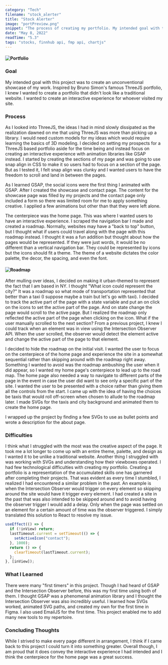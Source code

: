 ```yaml
---
category: "Tech"
filename: "stock_alerter"
title: "Stock Alerter"
image: "portPreview.png"
snippet: "The process of creating my portfolio. My intended goal with this project was to create an unconventional showcase of my work. Inspired by Bruno Simon's famous ThreeJS portfolio, I knew I wanted to create a portfolio that didn't look like a traditional website. I wanted to create an interactive experience for whoever visited my site."
date: "May 8, 2022"
readTime: "5.3"
tags: "stocks, finnhub api, fmp api, chartjs"
---
```


#### ![Portfolio](/images/tech/portPreview.png)

### Goal

My intended goal with this project was to create an unconventional showcase of my work. Inspired by Bruno Simon's famous ThreeJS portfolio, I knew I wanted to create a portfolio that didn't look like a traditional website. I wanted to create an interactive experience for whoever visited my site.

### Process

As I looked into ThreeJS, the ideas I had in mind slowly dissipated as the realization dawned on me that using ThreeJS was more than picking up a library. I would need custom models for my ideas which would require learning the basics of 3D modeling. I decided on setting my prospects for a ThreeJS based portfolio aside for the time being and instead focus on creating an interactive experience with animation libraries like GSAP instead. I started by creating the sections of my page and was going to use snap align in CSS to make it so users had to focus on a section of the page. But as I tested it, I felt snap align was clunky and I wanted users to have the freedom to scroll and land in between the pages.

As I learned GSAP, the social icons were the first thing I animated with GSAP. After I created the showcase and contact page. The content for the showcase page was filled by my projects and the contact page only included a form so there was limited room for me to apply something creative. I applied a few animations but other than that they were left alone.

The centerpiece was the home page. This was where I wanted users to have an interactive experience. I scraped the navigation bar I made and created a roadmap. Normally, websites may have a "back to top" button, but I thought what if users could travel along with the page with this roadmap instead. I thought it was a fun addition but thought about how the pages would be represented. If they were just words, it would be no different than a vertical navigation bar. They could be represented by icons but the icons should fit a theme. The theme of a website dictates the color palette, the decor, the spacing, and even the font.

#### ![Roadmap](/images/tech/roadmap.png)

After mulling over ideas, I decided on making it urban-themed to represent the fact that I am based in NY. I thought "What icon could represent the city?" It was a roadmap so what mode of transportation represented that better than a taxi (I suppose maybe a train but let's go with taxi). I decided to track the active part of the page with a state variable and put an on click on the icons to set the active part of the page. And on state change the page would scroll to the active page. But I realized the roadmap only reflected the active part of the page when clicking on the icon. What if the user manually scrolled to the next section? From a previous project, I knew I could track when an element was in view using the Intersection Observer API. When the user scrolled, the observer would detect the element active and change the active part of the page to that element.

I decided to hide the roadmap on the initial visit. I wanted the user to focus on the centerpiece of the home page and experience the site in a somewhat sequential rather than skipping around with the roadmap right away. Something I wanted to avoid was the roadmap ambushing the user when it did appear, so I wanted my home page's centerpiece to lead up to the road map. The home page also needed a way to navigate to different parts of the page in the event in case the user did want to see only a specific part of the site. I wanted the user to be presented with a choice rather than giving them all the controls from the start. I came up with the idea of having the choices be taxis that would roll off-screen when chosen to allude to the roadmap later. I made SVGs for the taxis and city background and animated them to create the home page.

I wrapped up the project by finding a few SVGs to use as bullet points and wrote a description for the about page.

### Difficulties

I think what I struggled with the most was the creative aspect of the page. It took me a lot longer to come up with an entire theme, palette, and design as I wanted it to be unlike a traditional website. Another thing I struggled with was working with SVGs and understanding how their viewboxes operated. I had few technological difficulties with creating my portfolio. Creating a portfolio is a representation of the accumulated skills one has garnered after completing their projects. That was evident as every time I stumbled, I realized I had encountered a similar problem in the past. An example is when the Intersection Observer would trigger on every element so skipping around the site would have it trigger every element. I had created a site in the past that was also intended to be skipped around and to avoid having the observer trigger I would add a delay. Only when the page was settled on an element for a certain amount of time was the observer triggered. I simply translated this solution to React to resolve my issue.

```jsx
useEffect(() => {
  if (!inView) return;
  lastTimeout.current = setTimeout(() => {
    setActiveIcon("contact");
  }, 1000);
  return () => {
    clearTimeout(lastTimeout.current);
  };
}, [inView]);
```

### What I Learned

There were many "first timers" in this project. Though I had heard of GSAP and the Intersection Observer before, this was my first time using both of them. I thought GSAP was a phenomenal animation library and I thought the Intersection Observer was also incredibly useful. I learned how SVGs worked, animated SVG paths, and created my own for the first time in Figma. I also used EmailJS for the first time. This project enabled me to add many new tools to my repertoire.

### Concluding Thoughts

While I strived to make every page different in arrangement, I think if I came back to this project I could turn it into something greater. Overall though, I am proud that it does convey the interactive experience I had intended and I think the centerpiece for the home page was a great success.
